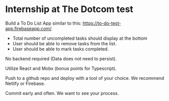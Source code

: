# Internship at The Dotcom test

Build a To Do List App similar to this: https://to-do-test-app.firebaseapp.com/.

* Total number of uncompleted tasks should display at the bottom
* User should be able to remove tasks from the list.
* User should be able to mark tasks completed.

No backend required (Data does not need to persist).

Utilize React and Mobx (bonus points for Typescript).

Push to a github repo and deploy with a tool of your choice. We recommend Netlify or Firebase.

Commit early and often.  We want to see your process.
